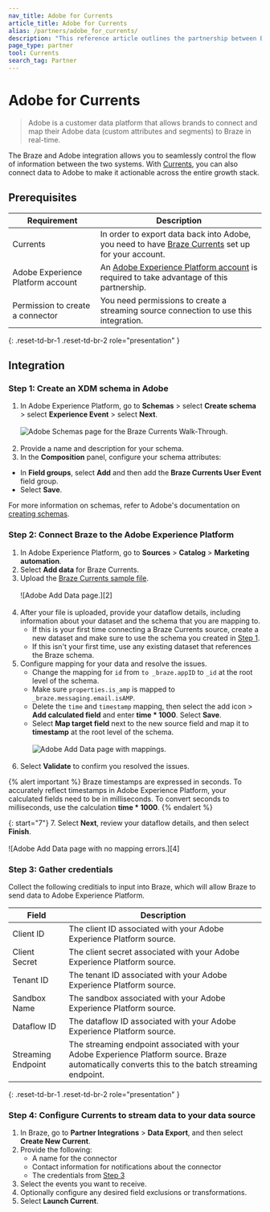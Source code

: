 ```yaml
---
nav_title: Adobe for Currents
article_title: Adobe for Currents
alias: /partners/adobe_for_currents/
description: "This reference article outlines the partnership between Braze Currents and Adobe, a customer data platform that allows brands to connect and map their Adobe data (custom attributes and segments) to Braze in real-time."
page_type: partner
tool: Currents
search_tag: Partner
---
```


# Adobe for Currents

> Adobe is a customer data platform that allows brands to connect and map their Adobe data (custom attributes and segments) to Braze in real-time.

The Braze and Adobe integration allows you to seamlessly control the flow of information between the two systems. With [Currents]({{site.baseurl}}/user_guide/data_and_analytics/braze_currents/), you can also connect data to Adobe to make it actionable across the entire growth stack. 

## Prerequisites

| Requirement | Description |
| ----------- | ----------- |
| Currents | In order to export data back into Adobe, you need to have [Braze Currents]({{site.baseurl}}/user_guide/data_and_analytics/braze_currents/#access-currents) set up for your account. |
| Adobe Experience Platform account | An [Adobe Experience Platform account](https://experience.adobe.com/#/platform/home) is required to take advantage of this partnership. |
| Permission to create a connector | You need permissions to create a streaming source connection to use this integration. |
{: .reset-td-br-1 .reset-td-br-2 role="presentation" }

## Integration

### Step 1: Create an XDM schema in Adobe

1. In Adobe Experience Platform, go to **Schemas** > select **Create schema** > select **Experience Event** > select **Next**.<br><br>![Adobe Schemas page for the Braze Currents Walk-Through.][1]<br><br>
2. Provide a name and description for your schema. 
3. In the **Composition** panel, configure your schema attributes:
- In **Field groups**, select **Add** and then add the **Braze Currents User Event** field group.
- Select **Save**.

For more information on schemas, refer to Adobe's documentation on [creating schemas](https://experienceleague.adobe.com/en/docs/experience-platform/xdm/tutorials/create-schema-ui).

### Step 2: Connect Braze to the Adobe Experience Platform

1. In Adobe Experience Platform, go to **Sources** > **Catalog** > **Marketing automation**.
2. Select **Add data** for Braze Currents.
3. Upload the [Braze Currents sample file](https://github.com/Appboy/currents-examples/blob/master/sample-data/Adobe/adobe_examples.json).<br><br>![Adobe Add Data page.][2]<br><br>
4. After your file is uploaded, provide your dataflow details, including information about your dataset and the schema that you are mapping to. 
    - If this is your first time connecting a Braze Currents source, create a new dataset and make sure to use the schema you created in [Step 1](#step-1-create-an-xdm-schema-in-adobe). 
    - If this isn't your first time, use any existing dataset that references the Braze schema.
5. Configure mapping for your data and resolve the issues.
    - Change the mapping for `id` from `to _braze.appID` to `_id` at the root level of the schema.
    - Make sure `properties.is_amp` is mapped to `_braze.messaging.email.isAMP`.
    - Delete the `time` and `timestamp` mapping, then select the add icon > **Add calculated field** and enter **time * 1000**. Select **Save**.
    - Select **Map target field** next to the new source field and map it to **timestamp** at the root level of the schema. <br><br>![Adobe Add Data page with mappings.][3]<br><br>
6. Select **Validate** to confirm you resolved the issues.

{% alert important %}
Braze timestamps are expressed in seconds. To accurately reflect timestamps in Adobe Experience Platform, your calculated fields need to be in milliseconds. To convert seconds to milliseconds, use the calculation **time * 1000**.
{% endalert %}

{: start="7"}
7. Select **Next**, review your dataflow details, and then select **Finish**.<br><br>![Adobe Add Data page with no mapping errors.][4]

### Step 3: Gather credentials

Collect the following creditials to input into Braze, which will allow Braze to send data to Adobe Experience Platform.

| Field         |Description                          |
|---------------|-------------------------------------|
| Client ID     | The client ID associated with your Adobe Experience Platform source. |
| Client Secret | The client secret associated with your Adobe Experience Platform source. |
| Tenant ID     | The tenant ID associated with your Adobe Experience Platform source. |
| Sandbox Name  | The sandbox associated with your Adobe Experience Platform source.   |
| Dataflow ID   | The dataflow ID associated with your Adobe Experience Platform source.   |
| Streaming Endpoint  | The streaming endpoint associated with your Adobe Experience Platform source. Braze automatically converts this to the batch streaming endpoint. |
{: .reset-td-br-1 .reset-td-br-2 role="presentation" }

### Step 4: Configure Currents to stream data to your data source

1. In Braze, go to **Partner Integrations** > **Data Export**, and then select **Create New Current**. 
2. Provide the following:
    - A name for the connector
    - Contact information for notifications about the connector
    - The credentials from [Step 3](#step-3-gather-credentials)
3. Select the events you want to receive.
4. Optionally configure any desired field exclusions or transformations.
5. Select **Launch Current**.

[1]:
[2]:
[3]:
[4]: